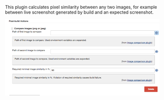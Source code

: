 This plugin calculates pixel similarity between any two images, for
example between live screenshot generated by build and an expected
screenshot.

  

![](docs/images/imagecomparison.png)  
 
